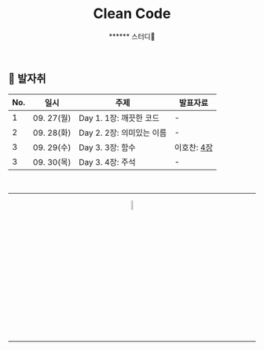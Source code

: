 <div align=center>
<h1> Clean Code </h1>

****** 스터디🌱

</div>

<br />

## 🐾 발자취

<table>
    <thead>
        <tr>
            <th> No. </th>
            <th> 일시 </th>
            <th> 주제 </th>
            <th> 발표자료 </th>
        </tr>
    </thead>
    <tbody>
        <tr>
            <td> 1 </td>
            <td> 09. 27(월) </td>
            <td> Day 1. 1장: 깨끗한 코드 </td>
            <td>  
                -
            </td>
        </tr>
        <tr>
            <td> 2 </td>
            <td> 09. 28(화) </td>
            <td> Day 2. 2장: 의미있는 이름 </td>
            <td>  
                -
            </td>
        </tr>
        <tr>
            <td> 3 </td>
            <td> 09. 29(수) </td>
            <td> Day 3. 3장: 함수 </td>
            <td>  
                이호찬: <a href="#">4장</a>
            </td>
        </tr>
        <tr>
            <td> 3 </td>
            <td> 09. 30(목) </td>
            <td> Day 3. 4장: 주석 </td>
            <td>  
                -
            </td>
        </tr>
    </tbody>
</table>


<br />
<hr />
<p align="center">
    <img width="7%" alt="_2021-05-12__1 58 58" src="https://user-images.githubusercontent.com/25525648/117926239-69859c00-b333-11eb-88d1-3c59bd5cf166.png">
</p>
<hr />

